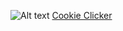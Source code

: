 ![Alt text](https://media.tenor.com/iqZ0ku7e1jkAAAAC/cat-computer.gif?raw=true "")
[Cookie Clicker](https://jirkat12345.github.io/projek/)



